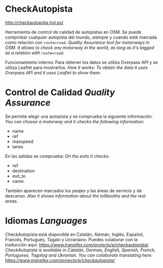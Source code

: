 CheckAutopista
==============

http://checkautopista.hol.es/

Herramienta de control de calidad de autopistas en OSM. Se puede comprobar cualquier autopista del mundo, siempre y cuando esté marcada como relación con ```route=road```.
*Quality Assurance tool for motorways in OSM. It allows to check any motorway in the world, as long as it's tagged as a relation with ```route=road```.*

Funcionamiento interno: Para obtener los datos se utiliza Overpass API y se utiliza Leaflet para mostrarlos.
*How it works: To obtain the data it uses Overpass API and it uses Leaflet to show them.*

Control de Calidad *Quality Assurance*
======================================

Se permite elegir una autopista y se comprueba la siguiente información:
*You can choose a motorway and it checks the following information:*

* name
* ref
* maxspeed
* lanes

En las salidas se comprueba:
*On the exits it checks:*

* ref
* destination
* exit_to
* name

También aparecen marcados los peajes y las áreas de servicio y de descanso.
*Also it shows information about the tollbooths and the rest areas.*

Idiomas *Languages*
======================================

CheckAutopista está disponible en Catalán, Alemán, Inglés, Español, Francés, Portugués, Tagalo y Ucraniano. Puedes colaborar con la traducción aquí: https://www.transifex.com/projects/p/checkautopista/
*CheckAutopista is available in Catalán, German, English, Spanish, French, Portuguese, Tagalog and Ukranian. You can colaborate translating here: https://www.transifex.com/projects/p/checkautopista/*

